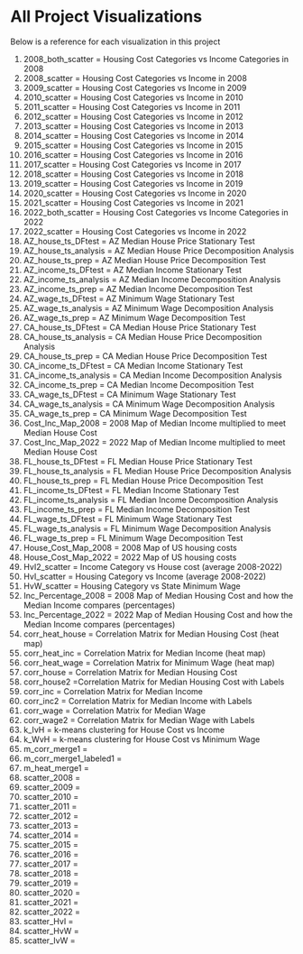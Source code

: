 # All Project Visualizations
Below is a reference for each visualization in this project

1) 2008_both_scatter = Housing Cost Categories vs Income Categories in 2008 
2) 2008_scatter = Housing Cost Categories vs Income in 2008
3) 2009_scatter = Housing Cost Categories vs Income in 2009
4) 2010_scatter = Housing Cost Categories vs Income in 2010
5) 2011_scatter = Housing Cost Categories vs Income in 2011
6) 2012_scatter = Housing Cost Categories vs Income in 2012
7) 2013_scatter = Housing Cost Categories vs Income in 2013
8) 2014_scatter = Housing Cost Categories vs Income in 2014
9) 2015_scatter = Housing Cost Categories vs Income in 2015
10) 2016_scatter = Housing Cost Categories vs Income in 2016
11) 2017_scatter = Housing Cost Categories vs Income in 2017
12) 2018_scatter = Housing Cost Categories vs Income in 2018
13) 2019_scatter = Housing Cost Categories vs Income in 2019
14) 2020_scatter = Housing Cost Categories vs Income in 2020
15) 2021_scatter = Housing Cost Categories vs Income in 2021
16) 2022_both_scatter = Housing Cost Categories vs Income Categories in 2022 
17) 2022_scatter = Housing Cost Categories vs Income in 2022
18) AZ_house_ts_DFtest = AZ Median House Price Stationary Test
19) AZ_house_ts_analysis = AZ Median House Price Decomposition Analysis
20) AZ_house_ts_prep = AZ Median House Price Decomposition Test
21) AZ_income_ts_DFtest = AZ Median Income Stationary Test
22) AZ_income_ts_analysis = AZ Median Income Decomposition Analysis
23) AZ_income_ts_prep = AZ Median Income Decomposition Test
24) AZ_wage_ts_DFtest = AZ Minimum Wage Stationary Test
25) AZ_wage_ts_analysis = AZ Minimum Wage Decomposition Analysis
26) AZ_wage_ts_prep = AZ Minimum Wage Decomposition Test
27) CA_house_ts_DFtest = CA Median House Price Stationary Test
28) CA_house_ts_analysis = CA Median House Price Decomposition Analysis
29) CA_house_ts_prep = CA Median House Price Decomposition Test
30) CA_income_ts_DFtest = CA Median Income Stationary Test
31) CA_income_ts_analysis = CA Median Income Decomposition Analysis
32) CA_income_ts_prep = CA Median Income Decomposition Test
33) CA_wage_ts_DFtest = CA Minimum Wage Stationary Test
34) CA_wage_ts_analysis = CA Minimum Wage Decomposition Analysis
35) CA_wage_ts_prep = CA Minimum Wage Decomposition Test
36) Cost_Inc_Map_2008 = 2008 Map of Median Income multiplied to meet Median House Cost
37) Cost_Inc_Map_2022 = 2022 Map of Median Income multiplied to meet Median House Cost
38) FL_house_ts_DFtest = FL Median House Price Stationary Test
39) FL_house_ts_analysis = FL Median House Price Decomposition Analysis
40) FL_house_ts_prep = FL Median House Price Decomposition Test
41) FL_income_ts_DFtest = FL Median Income Stationary Test
42) FL_income_ts_analysis = FL Median Income Decomposition Analysis
43) FL_income_ts_prep = FL Median Income Decomposition Test
44) FL_wage_ts_DFtest = FL Minimum Wage Stationary Test
45) FL_wage_ts_analysis = FL Minimum Wage Decomposition Analysis
46) FL_wage_ts_prep = FL Minimum Wage Decomposition Test
47) House_Cost_Map_2008 = 2008 Map of US housing costs
48) House_Cost_Map_2022 = 2022 Map of US housing costs
49) HvI2_scatter = Income Category vs House cost (average 2008-2022)
50) HvI_scatter = Housing Category vs Income (average 2008-2022)
51) HvW_scatter = Housing Category vs State Minimum Wage
52) Inc_Percentage_2008 = 2008 Map of Median Housing Cost and how the Median Income compares (percentages)
53) Inc_Percentage_2022 = 2022 Map of Median Housing Cost and how the Median Income compares (percentages)
54) corr_heat_house = Correlation Matrix for Median Housing Cost (heat map)
55) corr_heat_inc = Correlation Matrix for Median Income (heat map)
56) corr_heat_wage = Correlation Matrix for Minimum Wage (heat map)
57) corr_house = Correlation Matrix for Median Housing Cost
58) corr_house2 =Correlation Matrix for Median Housing Cost with Labels
59) corr_inc = Correlation Matrix for Median Income 
60) corr_inc2 = Correlation Matrix for Median Income with Labels
61) corr_wage = Correlation Matrix for Median Wage
62) corr_wage2 = Correlation Matrix for Median Wage with Labels
63) k_IvH = k-means clustering for House Cost vs Income
64) k_WvH = k-means clustering for House Cost vs Minimum Wage
65) m_corr_merge1 = 
66) m_corr_merge1_labeled1 =
67) m_heat_merge1 =
68) scatter_2008 =
69) scatter_2009 =
70) scatter_2010 =
71) scatter_2011 =
72) scatter_2012 =
73) scatter_2013 =
74) scatter_2014 =
75) scatter_2015 =
76) scatter_2016 =
77) scatter_2017 =
78) scatter_2018 =
79) scatter_2019 =
80) scatter_2020 =
81) scatter_2021 =
82) scatter_2022 =
83) scatter_HvI =
84) scatter_HvW =
85) scatter_IvW = 
